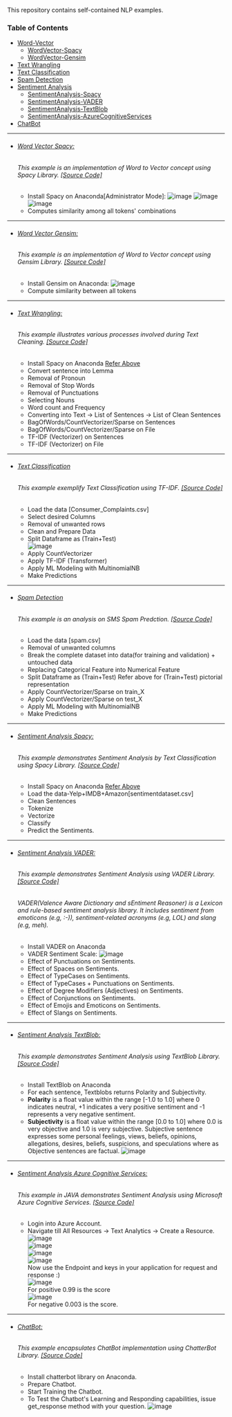 This repository contains self-contained NLP examples.

### Table of Contents
- <a href='#word-vector'>Word-Vector</a> 
  - <a href='#word-vector-spacy'>WordVector-Spacy</a> 
  - <a href='#word-vector-gensim'>WordVector-Gensim</a> 
- <a href='#text-wrangling'>Text Wrangling</a> 
- <a href='#text-classification'>Text Classification</a>
- <a href='#spam-detection'>Spam Detection</a> 
- <a href='#sentiment-analysis'>Sentiment Analysis</a>
  - <a href='#sentiment-analysis-spacy'>SentimentAnalysis-Spacy</a>
  - <a href='#sentiment-analysis-vader'>SentimentAnalysis-VADER</a>
  - <a href='#sentiment-analysis-textblob'>SentimentAnalysis-TextBlob</a>
  - <a href='#sentiment-analysis-azure-cognitive-services'>SentimentAnalysis-AzureCognitiveServices</a>
- <a href='#chatbot'>ChatBot</a>  
  
<hr>
 

- ###### [Word Vector Spacy:](https://github.com/rahulvaish/NaturalLanguageProcessing-Python/blob/Word-Vector/Spacy-Word2Vec.ipynb)
   ###### This example is an implementation of Word to Vector concept using Spacy Library. [[Source Code]](https://github.com/rahulvaish/NaturalLanguageProcessing-Python/blob/Word-Vector/Spacy-Word2Vec.ipynb)  
  * Install Spacy on Anaconda[Administrator Mode]:
![image](https://user-images.githubusercontent.com/689226/50120718-83af1300-027c-11e9-85c1-7bacb4c129db.png)
![image](https://user-images.githubusercontent.com/689226/50121286-49df0c00-027e-11e9-9ab2-5a3e5875008b.png)
![image](https://user-images.githubusercontent.com/689226/50174045-228c4b80-031f-11e9-9546-c189b7f0acf8.png)
  * Computes similarity among all tokens' combinations
 

<hr> 
  
- ###### [Word Vector Gensim:](https://github.com/rahulvaish/NaturalLanguageProcessing-Python/blob/Word-Vector/Gensim-Word2Vec.ipynb)
   ###### This example is an implementation of Word to Vector concept using Gensim Library. [[Source Code]](https://github.com/rahulvaish/NaturalLanguageProcessing-Python/blob/Word-Vector/Gensim-Word2Vec.ipynb)
  * Install Gensim on Anaconda:
![image](https://user-images.githubusercontent.com/689226/50122009-bbb85500-0280-11e9-926b-7510761bcff8.png)
  * Compute similarity between all tokens
  
<hr>

- ###### [Text Wrangling:](https://github.com/rahulvaish/NaturalLanguageProcessing-Python/tree/TextWrangling)
   ###### This example illustrates various processes involved during Text Cleaning. [[Source Code]](https://github.com/rahulvaish/NaturalLanguageProcessing-Python/tree/TextWrangling)
  * Install Spacy on Anaconda [Refer Above](#word-vector-spacy)
  * Convert sentence into Lemma
  * Removal of Pronoun 
  * Removal of Stop Words
  * Removal of Punctuations
  * Selecting Nouns
  * Word count and Frequency
  * Converting into Text -> List of Sentences -> List of Clean Sentences
  * BagOfWords/CountVectorizer/Sparse on Sentences
  * BagOfWords/CountVectorizer/Sparse on File
  * TF-IDF (Vectorizer) on Sentences
  * TF-IDF (Vectorizer) on File

<hr>

- ###### [Text Classification](https://github.com/rahulvaish/NaturalLanguageProcessing-Python/tree/TextClassification) 
   ###### This example exemplify Text Classification using TF-IDF. [[Source Code]](https://github.com/rahulvaish/NaturalLanguageProcessing-Python/tree/TextClassification)
   * Load the data [Consumer_Complaints.csv]
   * Select desired Columns
   * Removal of unwanted rows
   * Clean and Prepare Data
   * Split Dataframe as (Train+Test) </br>
   ![image](https://user-images.githubusercontent.com/689226/50539512-7d3b6800-0ba7-11e9-8cfe-52646d7d3bad.png)
   * Apply CountVectorizer
   * Apply TF-IDF (Transformer)
   * Apply ML Modeling with MultinomialNB
   * Make Predictions


<hr>

- ###### [Spam Detection](https://github.com/rahulvaish/NaturalLanguageProcessing-Python/tree/SpamDetection) 
   ###### This example is an analysis on SMS Spam Predction. [[Source Code]](https://github.com/rahulvaish/NaturalLanguageProcessing-Python/tree/SpamDetection)
   * Load the data [spam.csv]
   * Removal of unwanted columns
   * Break the complete dataset into data(for training and validation) + untouched data
   * Replacing Categorical Feature into Numerical Feature
   * Split Dataframe as (Train+Test)
     Refer above for (Train+Test) pictorial representation
   * Apply CountVectorizer/Sparse on train_X
   * Apply CountVectorizer/Sparse on test_X
   * Apply ML Modeling with MultinomialNB
   * Make Predictions
   
   
<hr>

- ###### [Sentiment Analysis Spacy:](https://github.com/rahulvaish/NaturalLanguageProcessing-Python/tree/SentimentAnalysis/Spacy-TextClassification-SentimentAnalysis)
   ###### This example demonstrates Sentiment Analysis by Text Classification using Spacy Library. [[Source Code]](https://github.com/rahulvaish/NaturalLanguageProcessing-Python/tree/SentimentAnalysis/Spacy-TextClassification-SentimentAnalysis)
   * Install Spacy on Anaconda [Refer Above](#word-vector-spacy)
   * Load the data-Yelp+IMDB+Amazon[sentimentdataset.csv]
   * Clean Sentences
   * Tokenize
   * Vectorize
   * Classify
   * Predict the Sentiments.

<hr>

- ###### [Sentiment Analysis VADER:](https://github.com/rahulvaish/NaturalLanguageProcessing-Python/tree/SentimentAnalysis/VADER-SentimentAnalysis)
   ###### This example demonstrates Sentiment Analysis using VADER Library. [[Source Code]](https://github.com/rahulvaish/NaturalLanguageProcessing-Python/tree/SentimentAnalysis/VADER-SentimentAnalysis)
   ######  VADER(Valence Aware Dictionary and sEntiment Reasoner) is a Lexicon and rule-based sentiment analysis library. It includes sentiment from emoticons (e.g, :-)), sentiment-related acronyms (e.g, LOL) and slang (e.g, meh). 
   * Install VADER on Anaconda
   * VADER Sentiment Scale:
  ![image](https://user-images.githubusercontent.com/689226/50122967-ddb3d680-0284-11e9-9a47-d59e8fdcb340.png)
   * Effect of Punctuations on Sentiments.
   * Effect of Spaces on Sentiments.
   * Effect of TypeCases on Sentiments.
   * Effect of TypeCases + Punctuations on Sentiments.
   * Effect of Degree Modifiers (Adjectives) on Sentiments.
   * Effect of Conjunctions on Sentiments.
   * Effect of Emojis and Emoticons on Sentiments.
   * Effect of Slangs on Sentiments.

<hr>

- ###### [Sentiment Analysis TextBlob:](https://github.com/rahulvaish/NaturalLanguageProcessing-Python/tree/SentimentAnalysis/TextBlob-SentimentAnalysis)
   ###### This example demonstrates Sentiment Analysis using TextBlob Library. [[Source Code]](https://github.com/rahulvaish/NaturalLanguageProcessing-Python/tree/SentimentAnalysis/TextBlob-SentimentAnalysis)
   * Install TextBlob on Anaconda 
   * For each sentence, Textblobs returns Polarity and Subjectivity.  
   * **Polarity** is a float value within the range [-1.0 to 1.0] where 0 indicates neutral, +1 indicates a very positive sentiment and -1    represents a very negative sentiment.
   * **Subjectivity** is a float value within the range [0.0 to 1.0] where 0.0 is very objective and 1.0 is very subjective. Subjective  sentence expresses some personal feelings, views, beliefs, opinions, allegations, desires, beliefs, suspicions, and speculations where as Objective sentences are factual.
  ![image](https://user-images.githubusercontent.com/689226/50123800-29b44a80-0288-11e9-88ff-1fded1de452e.png)


<hr>

- ###### [Sentiment Analysis Azure Cognitive Services:](https://github.com/rahulvaish/NaturalLanguageProcessing-Python/tree/SentimentAnalysis/AzureCognitiveServices-SentimentAnalysis)
   ###### This example in JAVA demonstrates Sentiment Analysis using Microsoft Azure Cognitive Services. [[Source Code]](https://github.com/rahulvaish/NaturalLanguageProcessing-Python/tree/SentimentAnalysis/AzureCognitiveServices-SentimentAnalysis)
   * Login into Azure Account.
   * Navigate till All Resources -> Text Analytics -> Create a Resource. </br>
    ![image](https://user-images.githubusercontent.com/689226/53398131-e1738000-39ce-11e9-99a0-13292017742b.png) </br>
    ![image](https://user-images.githubusercontent.com/689226/53398135-e3d5da00-39ce-11e9-8f11-2f6ea49d5f45.png) </br>
    ![image](https://user-images.githubusercontent.com/689226/53398140-e6d0ca80-39ce-11e9-9322-f0463033a73f.png) </br>
    ![image](https://user-images.githubusercontent.com/689226/53398146-ea645180-39ce-11e9-9295-dc9b9725169d.png) </br>
    Now use the Endpoint and keys in your application for request and response :)  </br>
    ![image](https://user-images.githubusercontent.com/689226/53398152-edf7d880-39ce-11e9-9357-cd22716df327.png) </br>
    For positive 0.99 is the score </br>
    ![image](https://user-images.githubusercontent.com/689226/53398163-f51ee680-39ce-11e9-9b9b-de77a73e5e03.png) </br>
    For negative 0.003 is the score. </br>

<hr>

- ###### [ChatBot:](https://github.com/rahulvaish/NaturalLanguageProcessing-Python/tree/ChatBot)
   ###### This example encapsulates ChatBot implementation using ChatterBot Library. [[Source Code]](https://github.com/rahulvaish/NaturalLanguageProcessing-Python/tree/ChatBot)
   * Install chatterbot library on Anaconda.
   * Prepare Chatbot.
   * Start Training the Chatbot.
   * To Test the Chatbot's Learning and Responding capabilities, issue get_response method with your question.
  ![image](https://user-images.githubusercontent.com/689226/50122157-4b5e0380-0281-11e9-8505-346ed795bec2.png)
